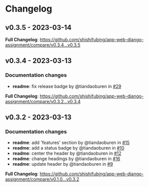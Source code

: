 # Changelog

## v0.3.5 - 2023-03-14

<!-- Automatically generated in https://github.com/shishifubing/app-web-django-assignment/actions/runs/4421060755 -->
**Full Changelog**: https://github.com/shishifubing/app-web-django-assignment/compare/v0.3.4...v0.3.5

## v0.3.4 - 2023-03-13

<!-- Automatically generated in https://github.com/shishifubing/app-web-django-assignment/actions/runs/4410421723 -->
### Documentation changes

- **readme**: fix release badge by @tiandaoburen in [#29](https://github.com/shishifubing/app-web-django-assignment/pull/29)

**Full Changelog**: https://github.com/shishifubing/app-web-django-assignment/compare/v0.3.2...v0.3.4

## v0.3.2 - 2023-03-13

### Documentation changes

- **readme**: add 'features' section by @tiandaoburen in [#15](https://github.com/shishifubing/app-web-django-assignment/pull/15)
- **readme**: add a status badge by @tiandaoburen in [#10](https://github.com/shishifubing/app-web-django-assignment/pull/10)
- **readme**: center the header by @tiandaoburen in [#12](https://github.com/shishifubing/app-web-django-assignment/pull/12)
- **readme**: change headings by @tiandaoburen in [#16](https://github.com/shishifubing/app-web-django-assignment/pull/16)
- **readme**: update header by @tiandaoburen in [#9](https://github.com/shishifubing/app-web-django-assignment/pull/9)

**Full Changelog**: https://github.com/shishifubing/app-web-django-assignment/compare/v0.1.0...v0.3.2
